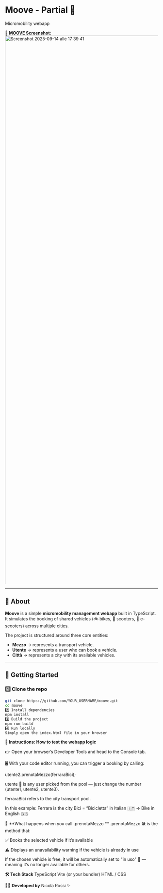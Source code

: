 # Moove - Partial 🚧  
Micromobility webapp  

**📸 MOOVE Screenshot:**
<img width="2880" height="1800" alt="Screenshot 2025-09-14 alle 17 39 41" src="https://github.com/user-attachments/assets/29a5b429-31e9-441d-911b-26537a1d3a44" />

---

## 📖 About

**Moove** is a simple **micromobility management webapp** built in TypeScript.  
It simulates the booking of shared vehicles (🚲 bikes, 🛵 scooters, 🛴 e-scooters) across multiple cities.  

The project is structured around three core entities:  
- **Mezzo** → represents a transport vehicle.  
- **Utente** → represents a user who can book a vehicle.  
- **Città** → represents a city with its available vehicles.  

---

## 🚀 Getting Started

### 1️⃣ Clone the repo
```bash
git clone https://github.com/YOUR_USERNAME/moove.git
cd moove
2️⃣ Install dependencies
npm install
3️⃣ Build the project
npm run build
4️⃣ Run locally
Simply open the index.html file in your browser
```



**🧪 Instructions: How to test the webapp logic**

👉 Open your browser’s Developer Tools and head to the Console tab.

🖥️ With your code editor running, you can trigger a booking by calling:

utente2.prenotaMezzo(ferraraBici);

utente 👤 is any user picked from the pool — just change the number (utente1, utente2, utente3).

ferraraBici refers to the city transport pool.

In this example:
Ferrara is the city
Bici = “Bicicletta” in Italian 🇮🇹 → Bike in English 🇬🇧

🔧 **What happens when you call .prenotaMezzo
**
.prenotaMezzo 🛠️ is the method that:

✅ Books the selected vehicle if it’s available

⚠️ Displays an unavailability warning if the vehicle is already in use

If the chosen vehicle is free, it will be automatically set to "in uso" 🚴 — meaning it’s no longer available for others.

**🛠️ Tech Stack**
TypeScript
Vite (or your bundler)
HTML / CSS

**👨‍💻 Developed by**
 Nicola Rossi ✨
